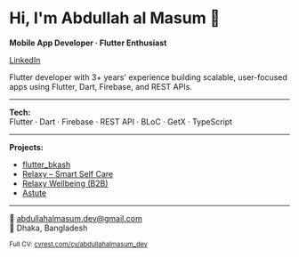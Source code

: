 # Hi, I'm Abdullah al Masum 👋

**Mobile App Developer · Flutter Enthusiast**

[LinkedIn](http://linkedin.com/in/dev-masum)

Flutter developer with 3+ years' experience building scalable, user-focused apps using Flutter, Dart, Firebase, and REST APIs.

---

**Tech:**  
Flutter · Dart · Firebase · REST API · BLoC · GetX · TypeScript

---

**Projects:**  
- [flutter_bkash](https://pub.dev/packages/flutter_bkash)  
- [Relaxy – Smart Self Care](https://play.google.com/store/apps/details?id=com.relaxy.app)  
- [Relaxy Wellbeing (B2B)](https://play.google.com/store/apps/details?id=com.relaxy.pro)  
- [Astute](https://play.google.com/store/apps/details?id=com.banglafire.astute)

---

📧 abdullahalmasum.dev@gmail.com  
📍 Dhaka, Bangladesh

<sub>Full CV: [cvrest.com/cv/abdullahalmasum_dev](https://cvrest.com/cv/abdullahalmasum_dev)</sub>
